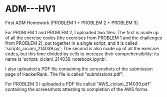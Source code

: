 # ADM---HV1

First ADM Homework (PROBLEM 1 + PROBLEM 2 + PROBLEM 3).

For PROBLEM 1 and PROBLEM 2, I uploaded two files: The first is made up of all the exercise codes (the exercises from PROBLEM 1 and the challenges from PROBLEM 2), put together in a single script, and it is called 'scripts_ciciani_214039.py'; The second is also made up of all the exercise codes, but this time divided by cells to increase their comprehensibility: its name is 'scripts_ciciani_214039_notebook.ipynb'.

I also uploaded a PDF file containing the screenshots of the submission page of HackerRank. The file is called "submissions.pdf".

For PROBLEM 3 I uploaded a PDF file called "AWS_ciciani_214039.pdf" containing the screesnhots attesting to completion of the AWS forms.

